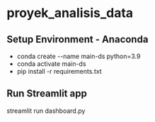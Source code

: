 # proyek_analisis_data

## Setup Environment - Anaconda
- conda create --name main-ds python=3.9
- conda activate main-ds
- pip install -r requirements.txt

## Run Streamlit app
streamlit run dashboard.py
